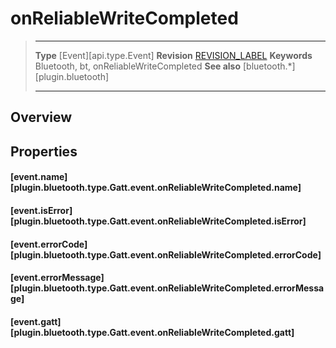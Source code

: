 # onReliableWriteCompleted

> --------------------- ------------------------------------------------------------------------------------------
> __Type__              [Event][api.type.Event]
> __Revision__          [REVISION_LABEL](REVISION_URL)
> __Keywords__          Bluetooth, bt, onReliableWriteCompleted
> __See also__          [bluetooth.*][plugin.bluetooth]
> --------------------- ------------------------------------------------------------------------------------------

## Overview

## Properties

#### [event.name][plugin.bluetooth.type.Gatt.event.onReliableWriteCompleted.name]

#### [event.isError][plugin.bluetooth.type.Gatt.event.onReliableWriteCompleted.isError]

#### [event.errorCode][plugin.bluetooth.type.Gatt.event.onReliableWriteCompleted.errorCode]

#### [event.errorMessage][plugin.bluetooth.type.Gatt.event.onReliableWriteCompleted.errorMessage]

#### [event.gatt][plugin.bluetooth.type.Gatt.event.onReliableWriteCompleted.gatt]